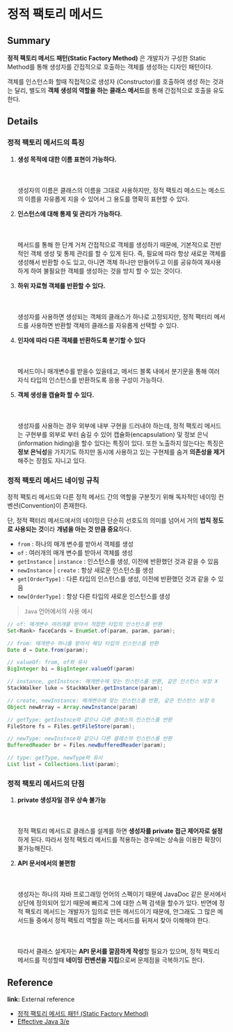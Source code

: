# 정적 팩토리 메서드

<!--
TIL을 작성할 때에는 해당 노트의 제목과 관련한 내용만 작성합니다.
추가적인 개념을 설명할 필요가 있다면, 해당 개념에 대한 노트를 새롭게 작성합니다.
이후 해당 개념 노트를 Reference에 링크합니다.

ex) 버블 정렬에 대해 설명하기 위해, Array 자료형을 설명해야할 경우 -> Array 노트 생성
-->

## Summary

**정적 팩토리 메서드 패턴(Static Factory Method)** 은 개발자가 구성한 Static Method를 통해 생성자를 간접적으로 호출하는 객체를 생성하는 디자인 패턴이다.

객체를 인스턴스화 할때 직접적으로 생성자 (Constructor)를 호출하여 생성 하는 것과는 달리, 별도의 **객체 생성의 역할을 하는 클래스 메서드**를 통해 간접적으로 호출을 유도한다.

## Details

### 정적 팩토리 메서드의 특징

1. **생성 목적에 대한 이름 표현이 가능하다.** <br></br><br></br> 생성자의 이름은 클래스의 이름을 그대로 사용하지만, 정적 팩토리 메소드는 메소드의 이름을 자유롭게 지을 수 있어서 그 용도를 명확히 표현할 수 있다.

2. **인스턴스에 대해 통제 및 관리가 가능하다.** <br></br><br></br> 메서드를 통해 한 단계 거쳐 간접적으로 객체를 생성하기 때문에, 기본적으로 전반적인 객체 생성 및 통제 관리를 할 수 있게 된다. 즉, 필요에 따라 항상 새로운 객체를 생성해서 반환할 수도 있고, 아니면 객체 하나만 만들어두고 이를 공유하여 재사용하게 하여 불필요한 객체를 생성하는 것을 방지 할 수 있는 것이다.

3. **하위 자료형 객체를 반환할 수 있다.** <br></br><br></br> 생성자를 사용하면 생성되는 객체의 클래스가 하나로 고정되지만, 정적 팩터리 메서드를 사용하면 반환할 객체의 클래스를 자유롭게 선택할 수 있다.

4. **인자에 따라 다른 객체를 반환하도록 분기할 수 있다** <br></br><br></br> 메서드이니 매개변수를 받을수 있을테고, 메서드 블록 내에서 분기문을 통해 여러 자식 타입의 인스턴스를 반환하도록 응용 구성이 가능하다.

5. **객체 생성을 캡슐화 할 수 있다.** <br></br><br></br> 생성자를 사용하는 경우 외부에 내부 구현을 드러내야 하는데, 정적 팩토리 메서드는 구현부를 외부로 부터 숨길 수 있어 캡슐화(encapsulation) 및 정보 은닉(information hiding)을 할수 있다는 특징이 있다. 또한 노출하지 않는다는 특징은 **정보 은닉성**을 가지기도 하지만 동시에 사용하고 있는 구현체를 숨겨 **의존성을 제거**해주는 장점도 지니고 있다.

### 정적 팩토리 메서드 네이밍 규칙

정적 팩토리 메서드와 다른 정적 메서드 간의 역할을 구분짓기 위해 독자적인 네이밍 컨벤션(Convention)이 존재한다.

단, 정적 팩터리 메서드에서의 네이밍은 단순히 선호도의 의미를 넘어서 거의 **법칙 정도로 사용되는 것**이라 **개념을 아는 것 만큼 중요**하다.

- `from` : 하나의 매개 변수를 받아서 객체를 생성
- `of` : 여러개의 매개 변수를 받아서 객체를 생성
- `getInstance` | `instance` : 인스턴스를 생성, 이전에 반환했던 것과 같을 수 있음
- `newInstance` | `create` : 항상 새로운 인스턴스를 생성
- `get[OrderType]` : 다른 타입의 인스턴스를 생성, 이전에 반환했던 것과 같을 수 있음
- `new[OrderType]` : 항상 다른 타입의 새로운 인스턴스를 생성

> `Java` 언어에서의 사용 예시

```java
// of: 매개변수 여러개를 받아서 적합한 타입의 인스턴스를 반환
Set<Rank> faceCards = EnumSet.of(param, param, param);

// from: 매개변수 하나를 받아서 해당 타입의 인스턴스를 반환
Date d = Date.from(param);

// valueOf: from, of와 유사
BigInteger bi = BigInteger.valueOf(param)

// instance, getInstnce: 매개변수에 맞는 인스턴스를 반환, 같은 인스턴스 보장 X
StackWalker luke = StackWalker.getInstance(param);

// create, newInstance: 매개변수에 맞는 인스턴스를 반환, 같은 인스턴스 보장 O
Object newArray = Array.newInstance(param)

// getType: getInstnce와 같으나 다른 클래스의 인스턴스를 반환
FileStore fs = Files.getFileStore(param);

// newType: newInstnce와 같으나 다른 클래스의 인스턴스를 반환
BufferedReader br = Files.newBufferedReader(param);

// type: getType, newType와 유사
List list = Collections.list(param);
```

### 정적 팩토리 메서드의 단점

1. **private 생성자일 경우 상속 불가능** <br></br><br></br> 정적 팩토리 메서드로 클래스를 설계를 하면 **생성자를 private 접근 제어자로 설정**하게 된다. 따라서 정적 팩토리 메서드를 적용하는 경우에는 상속을 이용한 확장이 불가능해진다.

2. **API 문서에서의 불편함** <br></br><br></br> 생성자는 하나의 자바 프로그래밍 언어의 스펙이기 때문에 JavaDoc 같은 문서에서 상단에 정의되어 있기 때문에 빠르게 그에 대한 스펙 검색을 할수가 있다. 반면에 정적 팩토리 메서드는 개발자가 임의로 만든 메서드이기 때문에, 안그래도 그 많은 메서드들 중에서 정적 팩토리 역할을 하는 메서드를 뒤져서 찾아 이해해야 한다. <br></br><br></br> 따라서 클래스 설계자는 **API 문서를 깔끔하게 작성**할 필요가 있으며, 정적 팩토리 메서드를 작성할때 **네이밍 컨밴션을 지킴**으로써 문제점을 극복하기도 한다.

## Reference

<!-- 사용하지 않는 레퍼런스 종류는 삭제 후 업로드 -->

**link:** External reference

- [정적 팩토리 메서드 패턴 (Static Factory Method)](https://inpa.tistory.com/entry/GOF-%F0%9F%92%A0-%EC%A0%95%EC%A0%81-%ED%8C%A9%ED%86%A0%EB%A6%AC-%EB%A9%94%EC%84%9C%EB%93%9C-%EC%83%9D%EC%84%B1%EC%9E%90-%EB%8C%80%EC%8B%A0-%EC%82%AC%EC%9A%A9%ED%95%98%EC%9E%90)
- [Effective Java 3/e](https://product.kyobobook.co.kr/detail/S000001033066?utm_source=google&utm_medium=cpc&utm_campaign=googleSearch&gt_network=g&gt_keyword=&gt_target_id=aud-901091942354:dsa-435935280379&gt_campaign_id=9979905549&gt_adgroup_id=132556570510&gad_source=1)
